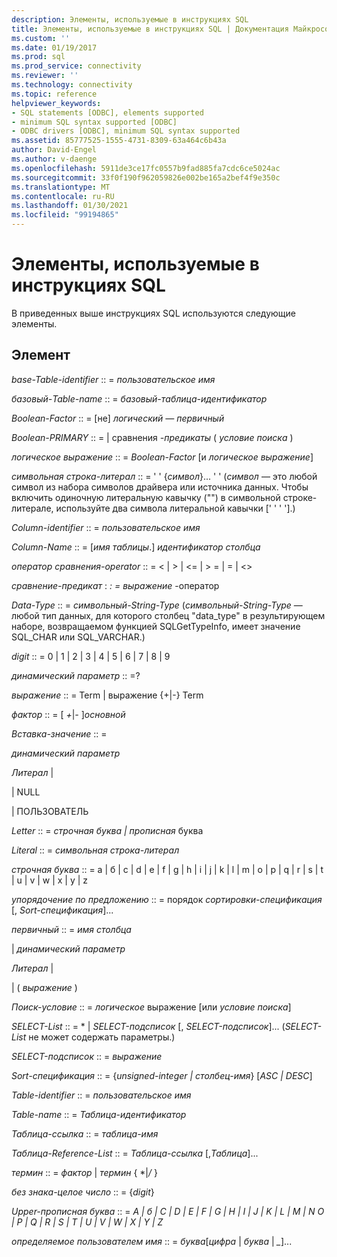 ```yaml
---
description: Элементы, используемые в инструкциях SQL
title: Элементы, используемые в инструкциях SQL | Документация Майкрософт
ms.custom: ''
ms.date: 01/19/2017
ms.prod: sql
ms.prod_service: connectivity
ms.reviewer: ''
ms.technology: connectivity
ms.topic: reference
helpviewer_keywords:
- SQL statements [ODBC], elements supported
- minimum SQL syntax supported [ODBC]
- ODBC drivers [ODBC], minimum SQL syntax supported
ms.assetid: 85777525-1555-4731-8309-63a464c6b43a
author: David-Engel
ms.author: v-daenge
ms.openlocfilehash: 5911de3ce17fc0557b9fad885fa7cdc6ce5024ac
ms.sourcegitcommit: 33f0f190f962059826e002be165a2bef4f9e350c
ms.translationtype: MT
ms.contentlocale: ru-RU
ms.lasthandoff: 01/30/2021
ms.locfileid: "99194865"
---
```

# <a name="elements-used-in-sql-statements"></a>Элементы, используемые в инструкциях SQL
В приведенных выше инструкциях SQL используются следующие элементы.  
  
## <a name="element"></a>Элемент  
 *base-Table-identifier* :: = *пользовательское имя*  
  
 *базовый-Table-name* :: = *базовый-таблица-идентификатор*  
  
 *Boolean-Factor* :: = [не] *логический — первичный*  
  
 *Boolean-PRIMARY* :: = &#124; сравнения *-предикаты* ( *условие поиска* )  
  
 *логическое выражение* :: = *Boolean-Factor* [и *логическое выражение*]  
  
 *символьная строка-литерал* :: = ' ' {*символ*}... ' ' (*символ* — это любой символ из набора символов драйвера или источника данных. Чтобы включить одиночную литеральную кавычку ("") в символьной строке-литерале, используйте два символа литеральной кавычки [' ' ' '].)  
  
 *Column-identifier* :: = *пользовательское имя*  
  
 *Column-Name* :: = [*имя таблицы*.] *идентификатор столбца*  
  
 *оператор сравнения-operator* :: = < &#124; > &#124; \<= &#124; > = &#124; = &#124; <>  
  
 *сравнение-предикат* : *: = выражение* -оператор  
  
 *Data-Type* :: = *символьный-String-Type* (*символьный-String-Type* — любой тип данных, для которого столбец "data_type" в результирующем наборе, возвращаемом функцией SQLGetTypeInfo, имеет значение SQL_CHAR или SQL_VARCHAR.)  
  
 *digit* :: = 0 &#124; 1 &#124; 2 &#124; 3 &#124; 4 &#124; 5 &#124; 6 &#124; 7 &#124; 8 &#124; 9  
  
 *динамический параметр* :: =?  
  
 *выражение* :: = Term &#124; выражение {+&#124;-} Term  
  
 *фактор* :: = [ *+*&#124;*-* ]*основной*  
  
 *Вставка-значение* :: =  
  
 *динамический параметр*  
  
 *Литерал* &#124;  
  
 &#124; NULL  
  
 &#124; ПОЛЬЗОВАТЕЛЬ  
  
 *Letter* :: = *строчная буква &#124; прописная* буква  
  
 *Literal* :: = *символьная строка-литерал*  
  
 *строчная буква* :: = a &#124; б &#124; c &#124; d &#124; e &#124; f &#124; g &#124; h &#124; i &#124; j &#124; k &#124; l &#124; m &#124; o &#124; p &#124; q &#124; r &#124; s &#124; t &#124; u &#124; v &#124; w &#124; x &#124; y &#124; z  
  
 *упорядочение по предложению* :: = порядок *сортировки-спецификация* [, *Sort-спецификация*]...  
  
 *первичный* :: = *имя столбца*  
  
 &#124; *динамический параметр*  
  
 *Литерал* &#124;  
  
 &#124; ( *выражение* )  
  
 *Поиск-условие* :: = *логическое* выражение [или *условие поиска*]  
  
 *SELECT-List* :: = \* &#124; *SELECT-подсписок* [, *SELECT-подсписок*]...  (*SELECT-List* не может содержать параметры.)  
  
 *SELECT-подсписок* :: = *выражение*  
  
 *Sort-спецификация* :: = {*unsigned-integer &#124; столбец-имя*} [*ASC &#124; DESC*]  
  
 *Table-identifier* :: = *пользовательское имя*  
  
 *Table-name* :: = *Таблица-идентификатор*  
  
 *Таблица-ссылка* :: = *таблица-имя*  
  
 *Таблица-Reference-List* :: = *Таблица-ссылка* [,*Таблица*]...  
  
 *термин* :: = *фактор* &#124; *термин* { \*&#124;*/* }   
  
 *без знака-целое число* :: = {*digit*}  
  
 *Upper-прописная буква* :: = *A &#124; б &#124; C &#124; D &#124; E &#124; F &#124; G &#124; H &#124; I &#124; J &#124; K &#124; L &#124; M &#124; N O &#124; P &#124; Q &#124; R &#124; S &#124; T &#124; U &#124; V &#124; W &#124; X &#124; Y &#124; Z*  
  
 *определяемое пользователем имя* :: = *буква*[*цифра* &#124; *буква* &#124; *_*]...
